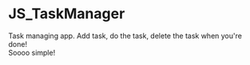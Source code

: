 # JS_TaskManager
Task managing app. 
Add task, do the task, delete the task when you're done!  
Soooo simple!
